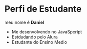# Perfi de Estudante
meu nome é **Daniel**

 - Me desenvolvendo no JavaSpcript
 - Estdudando pelo Alura
 - Estudante do Ensino Medio
